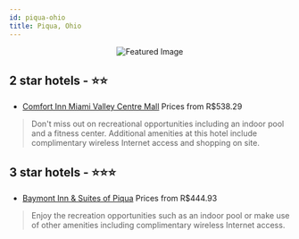 ```yaml
---
id: piqua-ohio
title: Piqua, Ohio
---
```


<center><img src="https://i.travelapi.com/hotels/1000000/10000/9100/9071/e3ef86af_z.jpg" alt="Featured Image" /></center>


##  2 star hotels - ⭐️⭐️

-    [Comfort Inn Miami Valley Centre Mall](https://us.hurb.com/hotels/piqua/comfort-inn-miami-valley-centre-mall-JNP-JP455129?cmp=18055) Prices from R$538.29
   > Don't miss out on recreational opportunities including an indoor pool and a fitness center. Additional amenities at this hotel include complimentary wireless Internet access and shopping on site.

##  3 star hotels - ⭐️⭐️⭐️

-    [Baymont Inn & Suites of Piqua](https://us.hurb.com/hotels/piqua/baymont-inn-suites-of-piqua-JNP-JP990017?cmp=18055) Prices from R$444.93
   > Enjoy the recreation opportunities such as an indoor pool or make use of other amenities including complimentary wireless Internet access.
